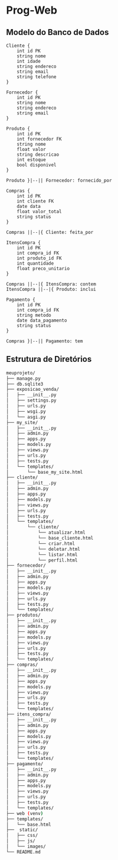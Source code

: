# Prog-Web

## Modelo do Banco de Dados

    Cliente {
        int id PK
        string nome
        int idade
        string endereco
        string email
        string telefone
    }

    Fornecedor {
        int id PK
        string nome
        string endereco
        string email
    }

    Produto {
        int id PK
        int fornecedor FK
        string nome
        float valor
        string descricao
        int estoque
        bool disponivel
    }
    
    Produto }|--|| Fornecedor: fornecido_por

    Compras {
        int id PK
        int cliente FK
        date data
        float valor_total
        string status
    }
    
    Compras ||--|{ Cliente: feita_por
    
    ItensCompra {
        int id PK
        int compra_id FK
        int produto_id FK
        int quantidade
        float preco_unitario
    }
    
    Compras ||--|{ ItensCompra: contem
    ItensCompra ||--|{ Produto: inclui
    
    Pagamento {
        int id PK
        int compra_id FK
        string metodo
        date data_pagamento
        string status
    }

    Compras }|--|| Pagamento: tem

## Estrutura de Diretórios

``` bash
meuprojeto/
├── manage.py
├── db.sqlite3
├── exposicao_venda/
│   ├── __init__.py
│   ├── settings.py
│   ├── urls.py
│   ├── wsgi.py
│   └── asgi.py
├── my_site/
│   ├── __init__.py
│   ├── admin.py
│   ├── apps.py
│   ├── models.py
│   ├── views.py
│   ├── urls.py
│   ├── tests.py
│   └── templates/
│       └── base_my_site.html
├── cliente/
│   ├── __init__.py
│   ├── admin.py
│   ├── apps.py
│   ├── models.py
│   ├── views.py
│   ├── urls.py
│   ├── tests.py
│   └── templates/
│       └── cliente/
│           └── atualizar.html
│           └── base_cliente.html
│           └── criar.html
│           └── deletar.html
│           └── listar.html
│           └── perfil.html
├── fornecedor/
│   ├── __init__.py
│   ├── admin.py
│   ├── apps.py
│   ├── models.py
│   ├── views.py
│   ├── urls.py
│   ├── tests.py
│   └── templates/
├── produtos/
│   ├── __init__.py
│   ├── admin.py
│   ├── apps.py
│   ├── models.py
│   ├── views.py
│   ├── urls.py
│   ├── tests.py
│   └── templates/
├── compras/
│   ├── __init__.py
│   ├── admin.py
│   ├── apps.py
│   ├── models.py
│   ├── views.py
│   ├── urls.py
│   ├── tests.py
│   └── templates/
├── itens_compra/
│   ├── __init__.py
│   ├── admin.py
│   ├── apps.py
│   ├── models.py
│   ├── views.py
│   ├── urls.py
│   ├── tests.py
│   └── templates/
├── pagamento/
│   ├── __init__.py
│   ├── admin.py
│   ├── apps.py
│   ├── models.py
│   ├── views.py
│   ├── urls.py
│   ├── tests.py
│   └── templates/
├── web (venv)
├── templates/
│   └── base.html
├──  static/
│   ├── css/
│   ├── js/
│   └── images/
└── README.md 
```
